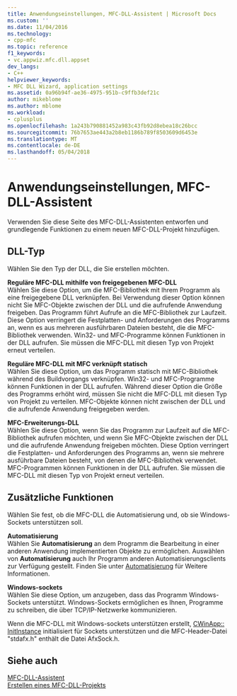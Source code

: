 ```yaml
---
title: Anwendungseinstellungen, MFC-DLL-Assistent | Microsoft Docs
ms.custom: ''
ms.date: 11/04/2016
ms.technology:
- cpp-mfc
ms.topic: reference
f1_keywords:
- vc.appwiz.mfc.dll.appset
dev_langs:
- C++
helpviewer_keywords:
- MFC DLL Wizard, application settings
ms.assetid: 0a96b94f-ae36-4975-951b-c9ffb3def21c
author: mikeblome
ms.author: mblome
ms.workload:
- cplusplus
ms.openlocfilehash: 1a243b790881452a983c43fb92d8ebea18c26bcc
ms.sourcegitcommit: 76b7653ae443a2b8eb1186b789f8503609d6453e
ms.translationtype: MT
ms.contentlocale: de-DE
ms.lasthandoff: 05/04/2018
---
```

# <a name="application-settings-mfc-dll-wizard"></a>Anwendungseinstellungen, MFC-DLL-Assistent
Verwenden Sie diese Seite des MFC-DLL-Assistenten entworfen und grundlegende Funktionen zu einem neuen MFC-DLL-Projekt hinzufügen.  
  
## <a name="dll-type"></a>DLL-Typ  
 Wählen Sie den Typ der DLL, die Sie erstellen möchten.  
  
 **Reguläre MFC-DLL mithilfe von freigegebenen MFC-DLL**  
 Wählen Sie diese Option, um die MFC-Bibliothek mit Ihrem Programm als eine freigegebene DLL verknüpfen. Bei Verwendung dieser Option können nicht Sie MFC-Objekte zwischen der DLL und die aufrufende Anwendung freigeben. Das Programm führt Aufrufe an die MFC-Bibliothek zur Laufzeit. Diese Option verringert die Festplatten- und Anforderungen des Programms an, wenn es aus mehreren ausführbaren Dateien besteht, die die MFC-Bibliothek verwenden. Win32- und MFC-Programme können Funktionen in der DLL aufrufen. Sie müssen die MFC-DLL mit diesen Typ von Projekt erneut verteilen.  
  
 **Reguläre MFC-DLL mit MFC verknüpft statisch**  
 Wählen Sie diese Option, um das Programm statisch mit MFC-Bibliothek während des Buildvorgangs verknüpfen. Win32- und MFC-Programme können Funktionen in der DLL aufrufen. Während dieser Option die Größe des Programms erhöht wird, müssen Sie nicht die MFC-DLL mit diesen Typ von Projekt zu verteilen. MFC-Objekte können nicht zwischen der DLL und die aufrufende Anwendung freigegeben werden.  
  
 **MFC-Erweiterungs-DLL**  
 Wählen Sie diese Option, wenn Sie das Programm zur Laufzeit auf die MFC-Bibliothek aufrufen möchten, und wenn Sie MFC-Objekte zwischen der DLL und die aufrufende Anwendung freigeben möchten. Diese Option verringert die Festplatten- und Anforderungen des Programms an, wenn sie mehrere ausführbare Dateien besteht, von denen die MFC-Bibliothek verwendet. MFC-Programmen können Funktionen in der DLL aufrufen. Sie müssen die MFC-DLL mit diesen Typ von Projekt erneut verteilen.  
  
## <a name="additional-features"></a>Zusätzliche Funktionen  
 Wählen Sie fest, ob die MFC-DLL die Automatisierung und, ob sie Windows-Sockets unterstützen soll.  
  
 **Automatisierung**  
 Wählen Sie **Automatisierung** an dem Programm die Bearbeitung in einer anderen Anwendung implementierten Objekte zu ermöglichen. Auswählen von **Automatisierung** auch Ihr Programm anderen Automatisierungsclients zur Verfügung gestellt. Finden Sie unter [Automatisierung](../../mfc/automation.md) für Weitere Informationen.  
  
 **Windows-sockets**  
 Wählen Sie diese Option, um anzugeben, dass das Programm Windows-Sockets unterstützt. Windows-Sockets ermöglichen es Ihnen, Programme zu schreiben, die über TCP/IP-Netzwerke kommunizieren.  
  
 Wenn die MFC-DLL mit Windows-sockets unterstützen erstellt, [CWinApp:: InitInstance](../../mfc/reference/cwinapp-class.md#initinstance) initialisiert für Sockets unterstützen und die MFC-Header-Datei "stdafx.h" enthält die Datei AfxSock.h.  
  
## <a name="see-also"></a>Siehe auch  
 [MFC-DLL-Assistent](../../mfc/reference/mfc-dll-wizard.md)   
 [Erstellen eines MFC-DLL-Projekts](../../mfc/reference/creating-an-mfc-dll-project.md)

